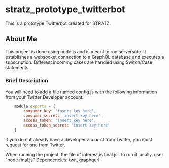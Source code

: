 # stratz_prototype_twitterbot
This is a prototype Twitterbot created for STRATZ.

## About Me
This project is done using node.js and is meant to run serverside. It establishes a websocket connection to a GraphQL database and executes a subscription. Different incoming cases are handled using Switch/Case statements.

### Brief Description
You will need to add a file named config.js with the following information from your Twitter Developer account:

``` javascript
    module.exports = {
        consumer_key: 'insert key here',
        consumer_secret: 'insert key here',
        access_token: 'insert key here',
        access_token_secret: 'insert key here'
    }
```

If you do not already have a developer account from Twitter, you must request for one from Twitter.


When running the project, the file of interest is final.js. To run it locally, user "node final.js"
Dependencies: twit, graphqurl
